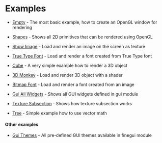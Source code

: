 Examples
=================


* [Empty](md_doc_markdown_example-empty.html) - The most basic example, how to create an OpenGL window for rendering

* [Shapes](md_doc_markdown_example-shapes.html) - Shows all 2D primitives that can be rendered using OpenGL

* [Show Image](md_doc_markdown_example-show-image.html) - Load and render an image on the screen as texture

* [True Type Font](md_doc_markdown_example-true-type-font.html) - Load and render a font created from True Type font

* [Cube](md_doc_markdown_example-cube.html) - A very simple example how to render a 3D object

* [3D Monkey](md_doc_markdown_example-3d-monkey.html) - Load and render 3D object with a shader

* [Bitmap Font](md_doc_markdown_example-bitmap-font.html) - Load and render a font created from an image

* [Gui All Widgets](md_doc_markdown_example-gui-all-widgets.html) - Shows all GUI widgets defined in gui module

* [Texture Subsection](md_doc_markdown_example-texture-subsection.html) - Shows how texture subsection works

* [Tree](md_doc_markdown_example-tree.html) - Simple example how to use vector math




#### Other examples



* [Gui Themes](md_doc_markdown_example-gui-themes.html) - All pre-defined GUI themes available in finegui module 




